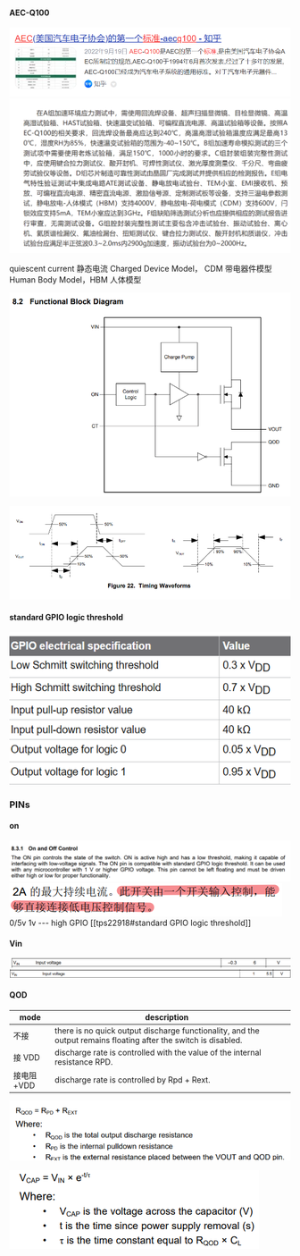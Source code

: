 #### AEC-Q100
![](https://raw.githubusercontent.com/acdefg/cdn/main/obsidian/20230504091331.png)
![](https://raw.githubusercontent.com/acdefg/cdn/main/obsidian/20230504091239.png)

quiescent current 静态电流
Charged Device Model， CDM 带电器件模型
Human Body Model，HBM 人体模型

![400](https://raw.githubusercontent.com/acdefg/cdn/main/obsidian/20230504102953.png)

![400](https://raw.githubusercontent.com/acdefg/cdn/main/obsidian/20230504103009.png)

#### standard GPIO logic threshold
![300](https://raw.githubusercontent.com/acdefg/cdn/main/obsidian/20230504103338.png)

### PINs
#### on
![](https://raw.githubusercontent.com/acdefg/cdn/main/obsidian/20230504150311.png)
![](https://raw.githubusercontent.com/acdefg/cdn/main/obsidian/20230504150351.png)
0/5v
1v --- high 
GPIO [[tps22918#standard GPIO logic threshold]]

#### Vin
![](https://raw.githubusercontent.com/acdefg/cdn/main/obsidian/20230504150422.png)
![](https://raw.githubusercontent.com/acdefg/cdn/main/obsidian/20230504150432.png)

#### QOD
| mode       | description                                                                                                     |     |
| ---------- | --------------------------------------------------------------------------------------------------------------- | --- |
| 不接       | there is no quick output discharge functionality, and the output remains floating after the switch is disabled. |     |
| 接 VDD     | discharge rate is controlled with the value of the internal resistance RPD.                                     |     |
| 接电阻+VDD | discharge rate is controlled by Rpd + Rext.                                                                     |     |

![300](https://raw.githubusercontent.com/acdefg/cdn/main/obsidian/20230504151308.png)

![300](https://raw.githubusercontent.com/acdefg/cdn/main/obsidian/20230504151324.png)

